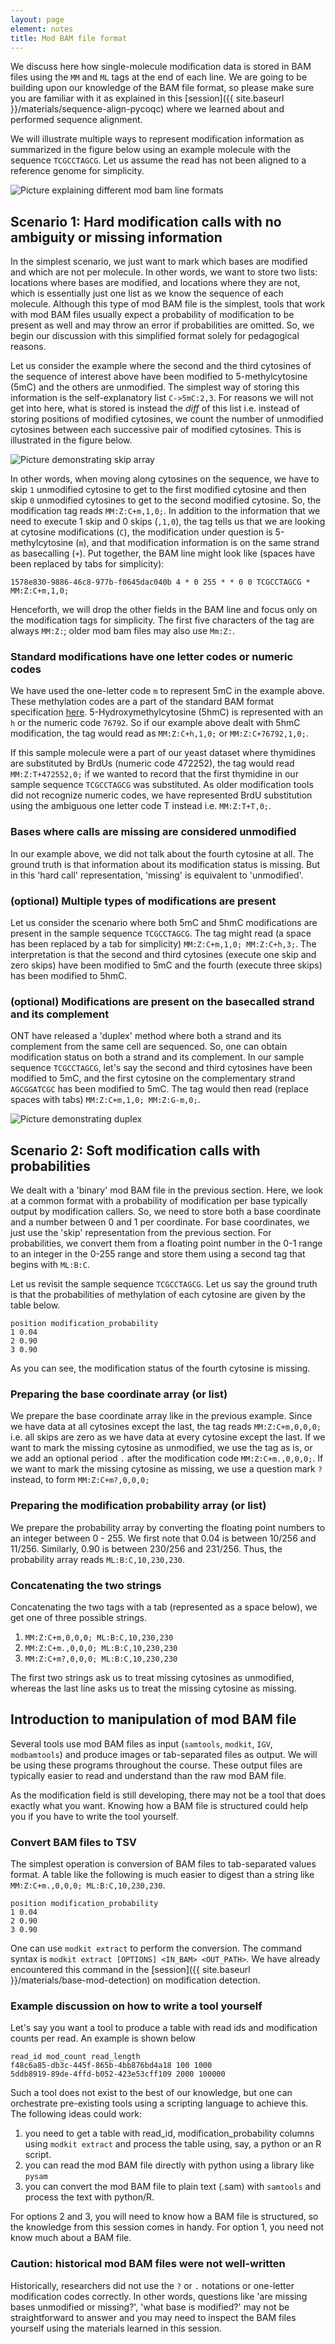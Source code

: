 ```yaml
---
layout: page
element: notes
title: Mod BAM file format
---
```


We discuss here how single-molecule modification data is stored in BAM files using the `MM` and `ML` tags
at the end of each line.
We are going to be building upon our knowledge of the BAM file format, so please
make sure you are familiar with it as explained in this [session]({{ site.baseurl }}/materials/sequence-align-pycoqc)
where we learned about and performed sequence alignment.

We will illustrate multiple ways to represent modification information as summarized in the figure below
using an example molecule with the sequence `TCGCCTAGCG`.
Let us assume the read has not been aligned to a reference genome for simplicity.

![Picture explaining different mod bam line formats](mod_bam_format_course.png)

## Scenario 1: Hard modification calls with no ambiguity or missing information

In the simplest scenario, we just want to mark which bases are modified and which are not per molecule.
In other words, we want to store two lists: locations where bases are modified, and locations
where they are not, which is essentially just one list as we know the sequence of each molecule.
Although this type of mod BAM file is the simplest, tools that work with mod BAM files usually
expect a probability of modification to be present as well and may throw an error if probabilities
are omitted. So, we begin our discussion with this simplified format solely for pedagogical reasons.

Let us consider the example where the second and the third cytosines of the sequence of interest above have been
modified to 5-methylcytosine (5mC) and the others are unmodified.
The simplest way of storing this information is the self-explanatory list `C->5mC:2,3`.
For reasons we will not get into here, what is stored is instead the *diff* of this list i.e. instead
of storing positions of modified cytosines, we count the number of unmodified cytosines between 
each successive pair of modified cytosines.
This is illustrated in the figure below.

![Picture demonstrating skip array](mm_skip_array_illustration.png)

In other words, when moving along cytosines on the sequence,
we have to skip `1` unmodified cytosine to get to the first modified cytosine and then skip `0` unmodified cytosines to get
to the second modified cytosine.
So, the modification tag reads `MM:Z:C+m,1,0;`.
In addition to the information that we need to execute 1 skip and 0 skips (`,1,0`), the tag tells
us that we are looking at cytosine modifications (`C`), the modification under
question is 5-methylcytosine (`m`), and that modification information is on the
same strand as basecalling (`+`). Put together, the BAM line might look like (spaces have been
replaced by tabs for simplicity):

```text
1578e830-9886-46c8-977b-f0645dac040b 4 * 0 255 * * 0 0 TCGCCTAGCG * MM:Z:C+m,1,0;
```

Henceforth, we will drop the other fields in the BAM line and focus only on
the modification tags for simplicity. The first five characters of the tag
are always `MM:Z:`; older mod bam files may also use `Mm:Z:`.

### Standard modifications have one letter codes or numeric codes

We have used the one-letter code `m` to represent 5mC in the example above.
These methylation codes are a part of the standard BAM format
specification [here](https://samtools.github.io/hts-specs/SAMtags.pdf).
5-Hydroxymethylcytosine (5hmC) is represented with an `h` or the numeric
code `76792`.
So if our example above dealt with 5hmC modification, the tag would
read as `MM:Z:C+h,1,0;` or `MM:Z:C+76792,1,0;`.

If this sample molecule were a part of our yeast dataset where thymidines are substituted by
BrdUs (numeric code 472252), the tag would read `MM:Z:T+472552,0;` if we wanted
to record that the first thymidine in our sample sequence `TCGCCTAGCG` was substituted.
As older modification tools did not recognize numeric codes,
we have represented BrdU substitution using the ambiguous one letter code T
instead i.e. `MM:Z:T+T,0;`.

### Bases where calls are missing are considered unmodified

In our example above, we did not talk about the fourth cytosine at all.
The ground truth is that information about its modification status is missing.
But in this 'hard call' representation, 'missing' is equivalent to 'unmodified'.

### (optional) Multiple types of modifications are present

Let us consider the scenario where both 5mC and 5hmC modifications are present in the sample sequence `TCGCCTAGCG`.
The tag might read (a space has been replaced by a tab for simplicity) `MM:Z:C+m,1,0; MM:Z:C+h,3;`.
The interpretation is that the second and third cytosines (execute one skip and zero skips) have been modified to 5mC and
the fourth (execute three skips) has been modified to 5hmC.

### (optional) Modifications are present on the basecalled strand and its complement

ONT have released a 'duplex' method where both a strand and its complement from the same cell are sequenced.
So, one can obtain modification status on both a strand and its complement.
In our sample sequence `TCGCCTAGCG`, let's say the second and third cytosines have been modified to 5mC,
and the first cytosine on the complementary strand `AGCGGATCGC` has been modified to 5mC.
The tag would then read (replace spaces with tabs) `MM:Z:C+m,1,0; MM:Z:G-m,0;`.

![Picture demonstrating duplex](mm_duplex_illustration.png)

## Scenario 2: Soft modification calls with probabilities

We dealt with a 'binary' mod BAM file in the previous section. Here, we look at a common
format with a probability of modification per base typically output by modification callers.
So, we need to store both a base coordinate and a number between 0 and 1 per coordinate.
For base coordinates, we just use the 'skip' representation from the previous section.
For probabilities, we convert them from a floating point number in the 0-1 range to an integer
in the 0-255 range and store them using a second tag that begins with `ML:B:C`.

Let us revisit the sample sequence `TCGCCTAGCG`.
Let us say the ground truth is that the probabilities of methylation of each cytosine are
given by the table below.
```text
position modification_probability
1 0.04
2 0.90
3 0.90
```
As you can see, the modification status of the fourth cytosine is missing.

### Preparing the base coordinate array (or list)

We prepare the base coordinate array like in the previous example.
Since we have data at all cytosines except the last, the tag reads `MM:Z:C+m,0,0,0;`
i.e. all skips are zero as we have data at every cytosine except the last.
If we want to mark the missing cytosine as unmodified, we use the tag as is,
or we add an optional period `.` after the modification code `MM:Z:C+m.,0,0,0;`.
If we want to mark the missing cytosine as missing, we use a question mark `?`
instead, to form `MM:Z:C+m?,0,0,0;`

### Preparing the modification probability array (or list)

We prepare the probability array by converting the floating point numbers to an
integer between 0 - 255. We first note that 0.04 is between 10/256 and 11/256.
Similarly, 0.90 is between 230/256 and 231/256.
Thus, the probability array reads `ML:B:C,10,230,230`.

### Concatenating the two strings
Concatenating the two tags with a tab (represented as a space below),
we get one of three possible strings.
1. `MM:Z:C+m,0,0,0; ML:B:C,10,230,230`
2. `MM:Z:C+m.,0,0,0; ML:B:C,10,230,230`
3. `MM:Z:C+m?,0,0,0; ML:B:C,10,230,230`

The first two strings ask us to treat missing cytosines as unmodified, whereas the last
line asks us to treat the missing cytosine as missing.

## Introduction to manipulation of mod BAM file 

Several tools use mod BAM files as input (`samtools`, `modkit`, `IGV`, `modbamtools`)
and produce images or tab-separated files as output.
We will be using these programs throughout the course.
These output files are typically easier to read and understand than the
raw mod BAM file.

As the modification field is still developing, there may not be a tool
that does exactly what you want. 
Knowing how a BAM file is structured could help you if you have to write
the tool yourself.

### Convert BAM files to TSV

The simplest operation is conversion of BAM files to tab-separated values format.
A table like the following is much easier to digest than a string like
`MM:Z:C+m.,0,0,0; ML:B:C,10,230,230`.

```text
position modification_probability
1 0.04
2 0.90
3 0.90
```

One can use `modkit extract` to perform the conversion.
The command syntax is `modkit extract [OPTIONS] <IN_BAM> <OUT_PATH>`.
We have already encountered this command in the
[session]({{ site.baseurl }}/materials/base-mod-detection) on modification detection.

### Example discussion on how to write a tool yourself

Let's say you want a tool to produce a table with read ids and modification
counts per read. An example is shown below

```text
read_id mod_count read_length
f48c6a85-db3c-445f-865b-4bb876bd4a18 100 1000
5ddb8919-89de-4ffd-b052-423e53cff109 2000 100000
```

Such a tool does not exist to the best of our knowledge, but one can orchestrate
pre-existing tools using a scripting language to achieve this.
The following ideas could work:
1. you need to get a table with read_id, modification_probability columns using `modkit extract`
and process the table using, say, a python or an R script.
2. you can read the mod BAM file directly with python using a library like `pysam`
3. you can convert the mod BAM file to plain text (.sam) with `samtools` and process
the text with python/R.

For options 2 and 3, you will need to know how a BAM file is structured, so the
knowledge from this session comes in handy.
For option 1, you need not know much about a BAM file.

### Caution: historical mod BAM files were not well-written

Historically, researchers did not use the `?` or `.` notations or one-letter modification
codes correctly.
In other words, questions like 'are missing bases unmodified or missing?',
'what base is modified?' may not be straightforward to answer and you may need to inspect
the BAM files yourself using the materials learned in this session.